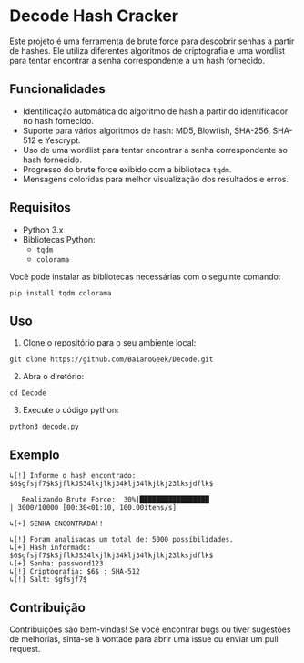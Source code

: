 # Decode Hash Cracker

Este projeto é uma ferramenta de brute force para descobrir senhas a partir de hashes. Ele utiliza diferentes algoritmos de criptografia e uma wordlist para tentar encontrar a senha correspondente a um hash fornecido.

## Funcionalidades

- Identificação automática do algoritmo de hash a partir do identificador no hash fornecido.
- Suporte para vários algoritmos de hash: MD5, Blowfish, SHA-256, SHA-512 e Yescrypt.
- Uso de uma wordlist para tentar encontrar a senha correspondente ao hash fornecido.
- Progresso do brute force exibido com a biblioteca `tqdm`.
- Mensagens coloridas para melhor visualização dos resultados e erros.

## Requisitos

- Python 3.x
- Bibliotecas Python:
  - `tqdm`
  - `colorama`

Você pode instalar as bibliotecas necessárias com o seguinte comando:

```
pip install tqdm colorama
```

## Uso

1. Clone o repositório para o seu ambiente local:
```
git clone https://github.com/BaianoGeek/Decode.git
```
2. Abra o diretório:
```
cd Decode
```
3. Execute o código python:
```
python3 decode.py
```

## Exemplo

```
↳[!] Informe o hash encontrado: $6$gfsjf7$kSjflkJS34lkjlkj34klj34lkjlkj23lksjdflk$

   Realizando Brute Force:  30%|█████████████████                           | 3000/10000 [00:30<01:10, 100.00itens/s]

↳[+] SENHA ENCONTRADA!!

↳[!] Foram analisadas um total de: 5000 possíbilidades.
↳[+] Hash informado: $6$gfsjf7$kSjflkJS34lkjlkj34klj34lkjlkj23lksjdflk$
↳[+] Senha: password123
↳[!] Criptografia: $6$ : SHA-512
↳[!] Salt: $gfsjf7$
```

## Contribuição

Contribuições são bem-vindas! Se você encontrar bugs ou tiver sugestões de melhorias, sinta-se à vontade para abrir uma issue ou enviar um pull request.

